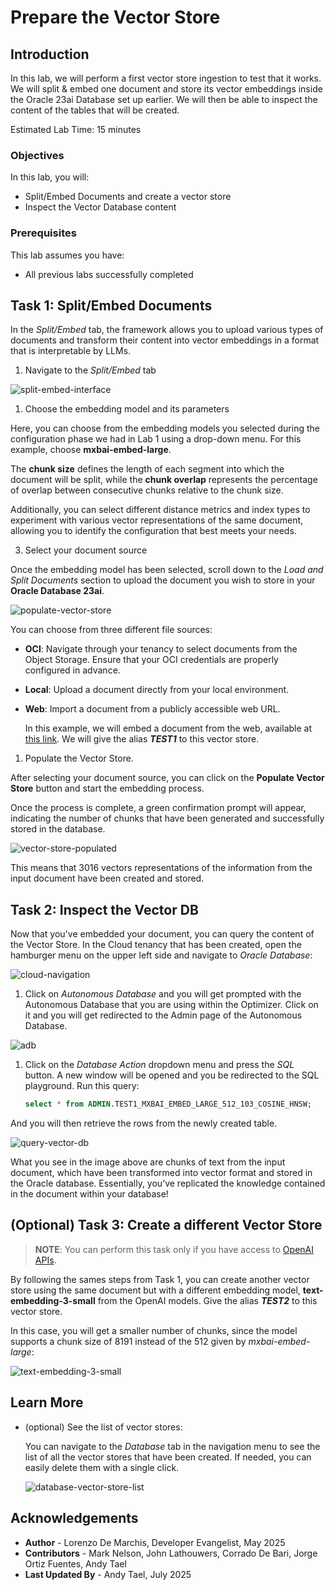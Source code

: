 # Prepare the Vector Store

## Introduction

In this lab, we will perform a first vector store ingestion to test that it works. We will split & embed one document and store its vector embeddings inside the Oracle 23ai Database set up earlier. We will then be able to inspect the content of the tables that will be created.

Estimated Lab Time: 15 minutes

### Objectives

In this lab, you will:

* Split/Embed Documents and create a vector store
* Inspect the Vector Database content

### Prerequisites

This lab assumes you have:

* All previous labs successfully completed

## Task 1: Split/Embed Documents

In the *Split/Embed* tab, the framework allows you to upload various types of documents and transform their content into vector embeddings in a format that is interpretable by LLMs.

1. Navigate to the *Split/Embed* tab

  ![split-embed-interface](./images/split-embed.jpg)

1. Choose the embedding model and its parameters

  Here, you can choose from the embedding models you selected during the configuration phase we had in Lab 1 using a drop-down menu.
  For this example, choose **mxbai-embed-large**.

  The **chunk size** defines the length of each segment into which the document will be split, while the **chunk overlap** represents the percentage of overlap between consecutive chunks relative to the chunk size.

  Additionally, you can select different distance metrics and index types to experiment with various vector representations of the same document, allowing you to identify the configuration that best meets your needs.

3. Select your document source

  Once the embedding model has been selected, scroll down to the *Load and Split Documents* section to upload the document you wish to store in your **Oracle Database 23ai**.

  ![populate-vector-store](images/populate-vector-store.png)

  You can choose from three different file sources:

* **OCI**: Navigate through your tenancy to select documents from the Object Storage. Ensure that your OCI credentials are properly configured in advance.
* **Local**: Upload a document directly from your local environment.
* **Web**: Import a document from a publicly accessible web URL.

  In this example, we will embed a document from the web, available at [this link](https://docs.oracle.com/en/database/oracle/oracle-database/23/vecse/ai-vector-search-users-guide.pdf). We will give the alias ***TEST1*** to this vector store.

1. Populate the Vector Store.

  After selecting your document source, you can click on the **Populate Vector Store** button and start the embedding process.

  Once the process is complete, a green confirmation prompt will appear, indicating the number of chunks that have been generated and successfully stored in the database.

  ![vector-store-populated](images/vector-store-populated.png)

  This means that 3016 vectors representations of the information from the input document have been created and stored.

## Task 2: Inspect the Vector DB

Now that you've embedded your document, you can query the content of the Vector Store. In the Cloud tenancy that has been created, open the hamburger menu on the upper left side and navigate to *Oracle Database*:

![cloud-navigation](images/cloud-navigation.png)

1. Click on *Autonomous Database* and you will get prompted with the Autonomous Database that you are using within the Optimizer. Click on it and you will get redirected to the Admin page of the Autonomous Database.

  ![adb](images/adb.png)

1. Click on the *Database Action* dropdown menu and press the *SQL* button. A new window will be opened and you be redirected to the SQL playground. Run this query:

    ```sql
    select * from ADMIN.TEST1_MXBAI_EMBED_LARGE_512_103_COSINE_HNSW;
    ```

  And you will then retrieve the rows from the newly created table.

  ![query-vector-db](images/query-vector-db.png)

What you see in the image above are chunks of text from the input document, which have been transformed into vector format and stored in the Oracle database. Essentially, you’ve replicated the knowledge contained in the document within your database!

## (Optional) Task 3: Create a different Vector Store

> **NOTE**: You can perform this task only if you have access to [OpenAI APIs](https://platform.openai.com/settings/organization/api-keys).

By following the sames steps from Task 1, you can create another vector store using the same document but with a different embedding model, **text-embedding-3-small** from the OpenAI models. Give the alias ***TEST2*** to this vector store.

In this case, you will get a smaller number of chunks, since the model supports a chunk size of 8191 instead of the 512 given by *mxbai-embed-large*:

![text-embedding-3-small](images/text-embedding-3-small.png)

## Learn More

* (optional) See the list of vector stores:

  You can navigate to the *Database* tab in the navigation menu to see the list of all the vector stores that have been created. If needed, you can easily delete them with a single click.

  ![database-vector-store-list](images/database-vector-store-list.png)

## Acknowledgements

* **Author** - Lorenzo De Marchis, Developer Evangelist, May 2025
* **Contributors** - Mark Nelson, John Lathouwers, Corrado De Bari, Jorge Ortiz Fuentes, Andy Tael
* **Last Updated By** - Andy Tael, July 2025

